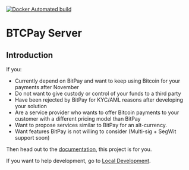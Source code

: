 [![Docker Automated build](https://img.shields.io/docker/automated/jrottenberg/ffmpeg.svg)](https://hub.docker.com/r/nicolasdorier/btcpayserver/)

# BTCPay Server

## Introduction 

If you:

* Currently depend on BitPay and want to keep using Bitcoin for your payments after November
* Do not want to give custody or control of your funds to a third party
* Have been rejected by BitPay for KYC/AML reasons after developing your solution
* Are a service provider who wants to offer Bitcoin payments to your customer with a different pricing model than BitPay
* Want to propose services similar to BitPay for an alt-currency.
* Want features BitPay is not willing to consider (Multi-sig + SegWit support soon)

Then head out to the [documentation](https://github.com/btcpayserver/btcpayserver-doc), this project is for you.

If you want to help development, go to [Local Development](Local-Development.md).
